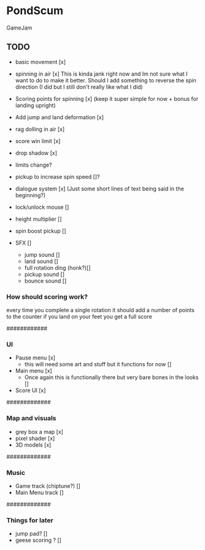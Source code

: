 # PondScum
 GameJam

## TODO
- basic movement [x]
- spinning in air [x]
       This is kinda jank right now and Im not sure what I want to do to make it better. Should I add something to reverse the spin direction (I did but I still don't really like what I did)
- Scoring points for spinning [x] (keep it super simple for now + bonus for landing upright)
- Add jump and land deformation [x]
- rag dolling in air [x]

- score win limit [x]
- drop shadow [x]
- limits change?
- pickup to increase spin speed []?
- dialogue system [x] (Just some short lines of text being said in the beginning?)
- lock/unlock mouse []
- height multiplier []
- spin boost pickup []
- SFX []
     - jump sound []
     - land sound []
     - full rotation ding (honk?)[]
     - pickup sound []
     - bounce sound []

### How should scoring work?
every time you complete a single rotation it should add a number of points to the counter
if you land on your feet you get a full score

############
### UI
 - Pause menu [x]
     - this will need some art and stuff but it functions for now []
 - Main menu [x]
      - Once again this is functionally there but very bare bones in the looks []
 - Score UI [x]
 
#############
### Map and visuals
- grey box a map [x]
- pixel shader [x]
- 3D models [x]

#############
### Music
- Game track (chiptune?) []
- Main Menu track []

#############
### Things for later
- jump pad? []
- geese scoring ? []
